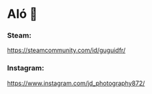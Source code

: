 # Aló 👋
### Steam:
https://steamcommunity.com/id/guguidfr/
### Instagram:
https://www.instagram.com/jd_photography872/
